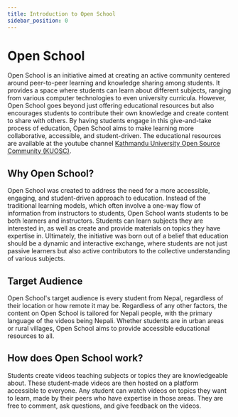```yaml
---
title: Introduction to Open School
sidebar_position: 0
---
```


# Open School

Open School is an initiative aimed at creating an active community centered around peer-to-peer learning and knowledge sharing among students. It provides a space where students can learn about different subjects, ranging from various computer technologies to even university curricula. However, Open School goes beyond just offering educational resources but also encourages students to contribute their own knowledge and create content to share with others. By having students engage in this give-and-take process of education, Open School aims to make learning more collaborative, accessible, and student-driven. The educational resources are available at the youtube channel [Kathmandu University Open Source Community (KUOSC)](https://www.youtube.com/@kuosc).

## Why Open School?

Open School was created to address the need for a more accessible, engaging, and student-driven approach to education. Instead of the traditional learning models, which often involve a one-way flow of information from instructors to students, Open School wants students to be both learners and instructors. Students can learn subjects they are interested in, as well as create and provide materials on topics they have expertise in. Ultimately, the initiative was born out of a belief that education should be a dynamic and interactive exchange, where students are not just passive learners but also active contributors to the collective understanding of various subjects.

## Target Audience

Open School's target audience is every student from Nepal, regardless of their location or how remote it may be. Regardless of any other factors, the content on Open School is tailored for Nepali people, with the primary language of the videos being Nepali. Whether students are in urban areas or rural villages, Open School aims to provide accessible educational resources to all.

## How does Open School work?

Students create videos teaching subjects or topics they are knowledgeable about. These student-made videos are then hosted on a platform accessible to everyone. Any student can watch videos on topics they want to learn, made by their peers who have expertise in those areas. They are free to comment, ask questions, and give feedback on the videos.
